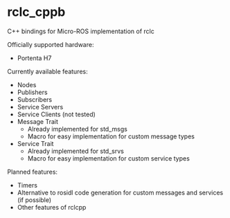 # rclc_cppb
C++ bindings for Micro-ROS implementation of rclc

Officially supported hardware:
- Portenta H7

Currently available features:
- Nodes
- Publishers
- Subscribers
- Service Servers
- Service Clients (not tested)
- Message Trait
  - Already implemented for std_msgs
  - Macro for easy implementation for custom message types
- Service Trait
  - Already implemented for std_srvs
  - Macro for easy implementation for custom service types

Planned features:
- Timers
- Alternative to rosidl code generation for custom messages and services (if possible)
- Other features of rclcpp
